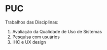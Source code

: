 # PUC
Trabalhos das Disciplinas: 
1. Avaliação da Qualidade de Uso de Sistemas
2. Pesquisa com usuários
3. IHC e UX design

